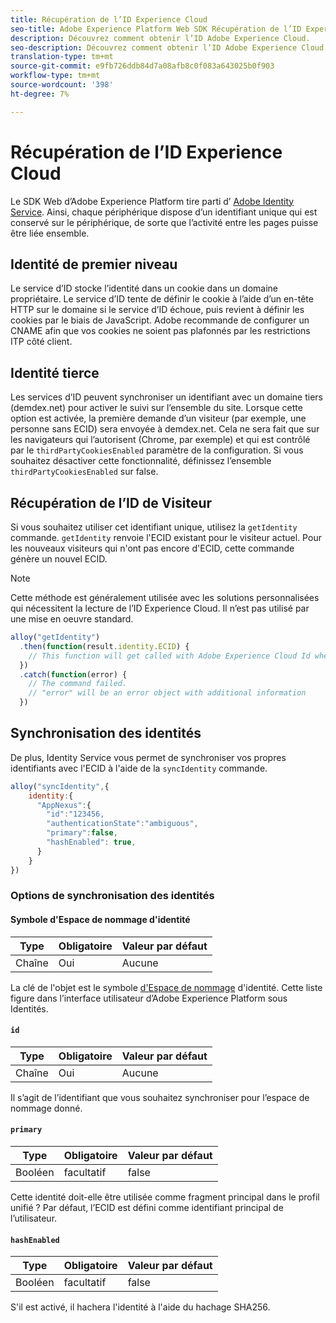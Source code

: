 ```yaml
---
title: Récupération de l’ID Experience Cloud
seo-title: Adobe Experience Platform Web SDK Récupération de l’ID Experience Cloud
description: Découvrez comment obtenir l’ID Adobe Experience Cloud.
seo-description: Découvrez comment obtenir l’ID Adobe Experience Cloud.
translation-type: tm+mt
source-git-commit: e9fb726ddb84d7a08afb8c0f083a643025b0f903
workflow-type: tm+mt
source-wordcount: '398'
ht-degree: 7%

---
```



# Récupération de l’ID Experience Cloud

Le SDK Web d’Adobe Experience Platform tire parti d’ [Adobe Identity Service](../../identity-service/ecid.md). Ainsi, chaque périphérique dispose d’un identifiant unique qui est conservé sur le périphérique, de sorte que l’activité entre les pages puisse être liée ensemble.

## Identité de premier niveau

Le service d’ID stocke l’identité dans un cookie dans un domaine propriétaire. Le service d’ID tente de définir le cookie à l’aide d’un en-tête HTTP sur le domaine si le service d’ID échoue, puis revient à définir les cookies par le biais de JavaScript. Adobe recommande de configurer un CNAME afin que vos cookies ne soient pas plafonnés par les restrictions ITP côté client.

## Identité tierce

Les services d’ID peuvent synchroniser un identifiant avec un domaine tiers (demdex.net) pour activer le suivi sur l’ensemble du site. Lorsque cette option est activée, la première demande d’un visiteur (par exemple, une personne sans ECID) sera envoyée à demdex.net. Cela ne sera fait que sur les navigateurs qui l’autorisent (Chrome, par exemple) et qui est contrôlé par le `thirdPartyCookiesEnabled` paramètre de la configuration. Si vous souhaitez désactiver cette fonctionnalité, définissez l’ensemble `thirdPartyCookiesEnabled` sur false.

## Récupération de l’ID de Visiteur

Si vous souhaitez utiliser cet identifiant unique, utilisez la `getIdentity` commande. `getIdentity` renvoie l&#39;ECID existant pour le visiteur actuel. Pour les nouveaux visiteurs qui n&#39;ont pas encore d&#39;ECID, cette commande génère un nouvel ECID.

>[!NOTE]
>
>Cette méthode est généralement utilisée avec les solutions personnalisées qui nécessitent la lecture de l’ID Experience Cloud. Il n’est pas utilisé par une mise en oeuvre standard.

```javascript
alloy("getIdentity")
  .then(function(result.identity.ECID) {
    // This function will get called with Adobe Experience Cloud Id when the command promise is resolved
  })
  .catch(function(error) {
    // The command failed.
    // "error" will be an error object with additional information
  })
```

## Synchronisation des identités

De plus, Identity Service vous permet de synchroniser vos propres identifiants avec l&#39;ECID à l&#39;aide de la `syncIdentity` commande.

```javascript
alloy("syncIdentity",{
    identity:{
      "AppNexus":{
        "id":"123456,
        "authenticationState":"ambiguous",
        "primary":false,
        "hashEnabled": true,
      }
    }
})
```

### Options de synchronisation des identités

#### Symbole d&#39;Espace de nommage d&#39;identité

| **Type** | **Obligatoire** | **Valeur par défaut** |
| -------- | ------------ | ----------------- |
| Chaîne | Oui | Aucune |

La clé de l&#39;objet est le symbole [d&#39;Espace de nommage](../../identity-service/namespaces.md) d&#39;identité. Cette liste figure dans l’interface utilisateur d’Adobe Experience Platform sous Identités.

#### `id`

| **Type** | **Obligatoire** | **Valeur par défaut** |
| -------- | ------------ | ----------------- |
| Chaîne | Oui | Aucune |

Il s’agit de l’identifiant que vous souhaitez synchroniser pour l’espace de nommage donné.

#### `primary`

| **Type** | **Obligatoire** | **Valeur par défaut** |
| -------- | ------------ | ----------------- |
| Booléen | facultatif | false |

Cette identité doit-elle être utilisée comme fragment principal dans le profil unifié ? Par défaut, l’ECID est défini comme identifiant principal de l’utilisateur.

#### `hashEnabled`

| **Type** | **Obligatoire** | **Valeur par défaut** |
| -------- | ------------ | ----------------- |
| Booléen | facultatif | false |

S&#39;il est activé, il hachera l&#39;identité à l&#39;aide du hachage SHA256.